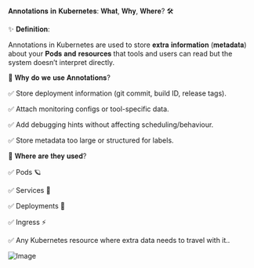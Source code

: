  𝐀𝐧𝐧𝐨𝐭𝐚𝐭𝐢𝐨𝐧𝐬 𝐢𝐧 𝐊𝐮𝐛𝐞𝐫𝐧𝐞𝐭𝐞𝐬: 𝐖𝐡𝐚𝐭, 𝐖𝐡𝐲, 𝐖𝐡𝐞𝐫𝐞? 🛠️

✨ 𝐃𝐞𝐟𝐢𝐧𝐢𝐭𝐢𝐨𝐧:

Annotations in Kubernetes are used to store 𝐞𝐱𝐭𝐫𝐚 𝐢𝐧𝐟𝐨𝐫𝐦𝐚𝐭𝐢𝐨𝐧 (𝐦𝐞𝐭𝐚𝐝𝐚𝐭𝐚) about your 𝐏𝐨𝐝𝐬 𝐚𝐧𝐝 𝐫𝐞𝐬𝐨𝐮𝐫𝐜𝐞𝐬 that tools and users can read but the system doesn’t interpret directly.

🔹 𝐖𝐡𝐲 𝐝𝐨 𝐰𝐞 𝐮𝐬𝐞 𝐀𝐧𝐧𝐨𝐭𝐚𝐭𝐢𝐨𝐧𝐬?

✅ Store deployment information (git commit, build ID, release tags).

✅ Attach monitoring configs or tool-specific data.

✅ Add debugging hints without affecting scheduling/behaviour.

✅ Store metadata too large or structured for labels.

🔹 𝐖𝐡𝐞𝐫𝐞 𝐚𝐫𝐞 𝐭𝐡𝐞𝐲 𝐮𝐬𝐞𝐝?

✅ Pods 🪐

✅ Services 🌊

✅ Deployments 🚀

✅ Ingress ⚡

✅ Any Kubernetes resource where extra data needs to travel with it..


![Image](https://github.com/user-attachments/assets/36f951b0-5532-4a58-8aed-b4a280819a4c)

